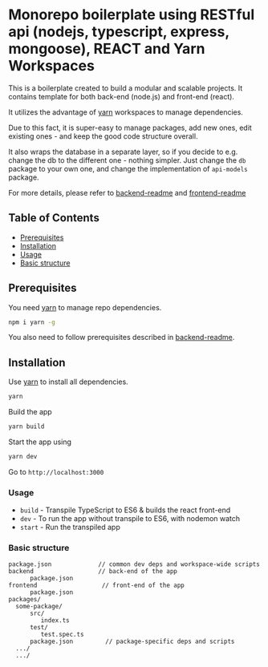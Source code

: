 # Monorepo boilerplate using RESTful api (nodejs, typescript, express, mongoose), REACT and Yarn Workspaces

This is a boilerplate created to build a modular and scalable projects. It contains template for both back-end (node.js) and front-end (react).

It utilizes the advantage of [yarn](https://classic.yarnpkg.com/en/docs/install/) workspaces to manage dependencies.

Due to this fact, it is super-easy to manage packages, add new ones, edit existing ones - and keep the good code structure overall.

It also wraps the database in a separate layer, so if you decide to e.g. change the db  to the different one - nothing simpler. Just change the `db` package to your own one, and change the implementation of `api-models` package.

For more details, please refer to [backend-readme](/backend) and [frontend-readme](/frontend)

## Table of Contents
- [Prerequisites](#prerequisites)
- [Installation](#installation)
- [Usage](#usage)
- [Basic structure](#basic-structure)

## Prerequisites
You need [yarn](https://classic.yarnpkg.com/en/docs/install/) to manage repo dependencies.

```bash
npm i yarn -g
```

You also need to follow prerequisites described in [backend-readme](/backend).

## Installation

Use [yarn](https://classic.yarnpkg.com/en/docs/install/) to install all dependencies.

```bash
yarn
```

Build the app

```bash
yarn build
```

Start the app using

```bash
yarn dev
```

Go to `http://localhost:3000`

### Usage
- `build` - Transpile TypeScript to ES6 & builds the react front-end
- `dev` - To run the app without transpile to ES6, with nodemon watch
- `start` - Run the transpiled app

### Basic structure
```
package.json             // common dev deps and workspace-wide scripts
backend                  // back-end of the app
      package.json
frontend                  // front-end of the app
      package.json
packages/
  some-package/
      src/
         index.ts
      test/
         test.spec.ts
      package.json         // package-specific deps and scripts
  .../
  .../
```
